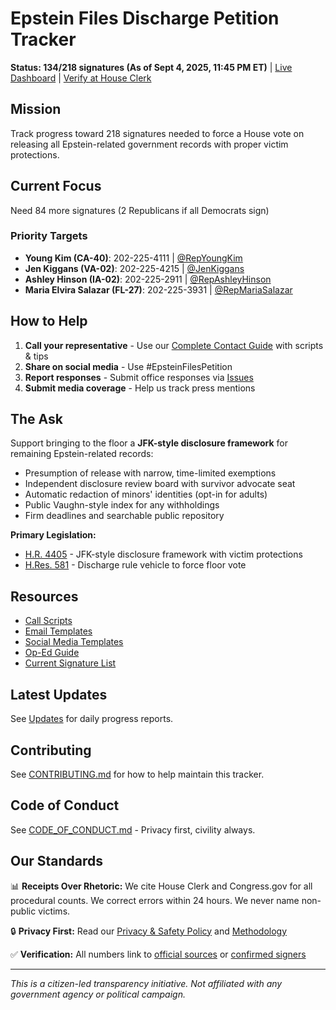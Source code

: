 # Epstein Files Discharge Petition Tracker

**Status: 134/218 signatures (As of Sept 4, 2025, 11:45 PM ET)** | [Live Dashboard](https://markramm.github.io/Epstein-Transparency) | [Verify at House Clerk](https://clerk.house.gov/DischargePetition/20251189?CongressNum=119)

## Mission
Track progress toward 218 signatures needed to force a House vote on releasing all Epstein-related government records with proper victim protections.

## Current Focus
Need 84 more signatures (2 Republicans if all Democrats sign)

### Priority Targets
- **Young Kim (CA-40)**: 202-225-4111 | [@RepYoungKim](https://twitter.com/RepYoungKim)
- **Jen Kiggans (VA-02)**: 202-225-4215 | [@JenKiggans](https://twitter.com/JenKiggans)
- **Ashley Hinson (IA-02)**: 202-225-2911 | [@RepAshleyHinson](https://twitter.com/RepAshleyHinson)
- **Maria Elvira Salazar (FL-27)**: 202-225-3931 | [@RepMariaSalazar](https://twitter.com/RepMariaSalazar)

## How to Help

1. **Call your representative** - Use our [Complete Contact Guide](contact-your-rep.html) with scripts & tips
2. **Share on social media** - Use #EpsteinFilesPetition
3. **Report responses** - Submit office responses via [Issues](https://github.com/markramm/Epstein-Transparency/issues/new/choose)
4. **Submit media coverage** - Help us track press mentions

## The Ask

Support bringing to the floor a **JFK-style disclosure framework** for remaining Epstein-related records:
- Presumption of release with narrow, time-limited exemptions
- Independent disclosure review board with survivor advocate seat
- Automatic redaction of minors' identities (opt-in for adults)
- Public Vaughn-style index for any withholdings
- Firm deadlines and searchable public repository

**Primary Legislation:**
- [H.R. 4405](https://www.congress.gov/bill/119th-congress/house-bill/4405/text) - JFK-style disclosure framework with victim protections
- [H.Res. 581](https://www.congress.gov/bill/119th-congress/house-resolution/581) - Discharge rule vehicle to force floor vote

## Resources
- [Call Scripts](resources/call-scripts.md)
- [Email Templates](resources/email-templates.md)
- [Social Media Templates](resources/social-media.md)
- [Op-Ed Guide](resources/op-ed-guide.md)
- [Current Signature List](data/signatures.json)

## Latest Updates
See [Updates](updates/) for daily progress reports.

## Contributing
See [CONTRIBUTING.md](CONTRIBUTING.md) for how to help maintain this tracker.

## Code of Conduct
See [CODE_OF_CONDUCT.md](CODE_OF_CONDUCT.md) - Privacy first, civility always.

## Our Standards

📊 **Receipts Over Rhetoric:** We cite House Clerk and Congress.gov for all procedural counts. We correct errors within 24 hours. We never name non-public victims.

🔒 **Privacy First:** Read our [Privacy & Safety Policy](privacy.html) and [Methodology](methodology.html)

✅ **Verification:** All numbers link to [official sources](data/sources.json) or [confirmed signers](data/signers.json)

---
*This is a citizen-led transparency initiative. Not affiliated with any government agency or political campaign.*